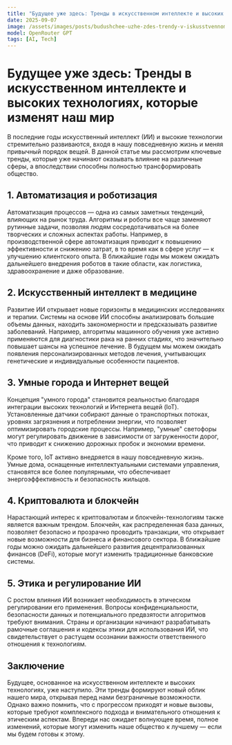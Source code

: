 ```yaml
---
title: "Будущее уже здесь: Тренды в искусственном интеллекте и высоких технологиях, которые изменят наш мир"
date: 2025-09-07
image: /assets/images/posts/budushchee-uzhe-zdes-trendy-v-iskusstvennom-intellekte-i-vysokikh-tekhnologiiakh-kotorye-izmeniat-nash-mir.png
model: OpenRouter GPT
tags: [AI, Tech]
---
```


# Будущее уже здесь: Тренды в искусственном интеллекте и высоких технологиях, которые изменят наш мир

В последние годы искусственный интеллект (ИИ) и высокие технологии стремительно развиваются, входя в нашу повседневную жизнь и меняя привычный порядок вещей. В данной статье мы рассмотрим ключевые тренды, которые уже начинают оказывать влияние на различные сферы, а впоследствии способны полностью трансформировать общество.

## 1. Автоматизация и роботизация

Автоматизация процессов — одна из самых заметных тенденций, влияющих на рынок труда. Алгоритмы и роботы все чаще заменяют рутинные задачи, позволяя людям сосредотачиваться на более творческих и сложных аспектах работы. Например, в производственной сфере автоматизация приводит к повышению эффективности и снижению затрат, в то время как в сфере услуг — к улучшению клиентского опыта. В ближайшие годы мы можем ожидать дальнейшего внедрения роботов в такие области, как логистика, здравоохранение и даже образование.

## 2. Искусственный интеллект в медицине

Развитие ИИ открывает новые горизонты в медицинских исследованиях и терапии. Системы на основе ИИ способны анализировать большие объемы данных, находить закономерности и предсказывать развитие заболеваний. Например, алгоритмы машинного обучения уже активно применяются для диагностики рака на ранних стадиях, что значительно повышает шансы на успешное лечение. В будущем мы можем ожидать появления персонализированных методов лечения, учитывающих генетические и индивидуальные особенности пациентов.

## 3. Умные города и Интернет вещей

Концепция "умного города" становится реальностью благодаря интеграции высоких технологий и Интернета вещей (IoT). Установленные датчики собирают данные о транспортных потоках, уровнях загрязнения и потреблении энергии, что позволяет оптимизировать городские процессы. Например, "умные" светофоры могут регулировать движение в зависимости от загруженности дорог, что приводит к снижению дорожных пробок и экономии времени.

Кроме того, IoT активно внедряется в нашу повседневную жизнь. Умные дома, оснащенные интеллектуальными системами управления, становятся все более популярными, что обеспечивает энергоэффективность и безопасность жильцов.

## 4. Криптовалюта и блокчейн

Нарастающий интерес к криптовалютам и блокчейн-технологиям также является важным трендом. Блокчейн, как распределенная база данных, позволяет безопасно и прозрачно проводить транзакции, что открывает новые возможности для бизнеса и финансового сектора. В ближайшие годы можно ожидать дальнейшего развития децентрализованных финансов (DeFi), которые могут изменить традиционные банковские системы.

## 5. Этика и регулирование ИИ

С ростом влияния ИИ возникает необходимость в этическом регулировании его применения. Вопросы конфиденциальности, безопасности данных и потенциального предвзятости алгоритмов требуют внимания. Страны и организации начинают разрабатывать рамочные соглашения и кодексы этики для использования ИИ, что свидетельствует о растущем осознании важности ответственного отношения к технологиям.

## Заключение

Будущее, основанное на искусственном интеллекте и высоких технологиях, уже наступило. Эти тренды формируют новый облик нашего мира, открывая перед нами безграничные возможности. Однако важно помнить, что с прогрессом приходят и новые вызовы, которые требуют комплексного подхода и внимательного отношения к этическим аспектам. Впереди нас ожидает волнующее время, полное изменений, которые могут изменить наше общество к лучшему — если мы будем готовы к этому.